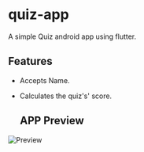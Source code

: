 # quiz-app
A simple Quiz android app using flutter.

## Features 
* Accepts Name.
* Calculates the quiz's' score.

  ## APP Preview
![Preview]()

